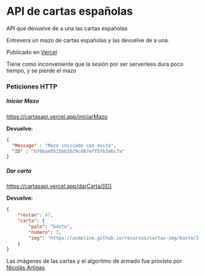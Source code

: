 # API de cartas españolas

API que devuelve de a una las cartas españolas

Entrevera un mazo de cartas españolas y las devuelve de a una.

Publicado en [Vercel](https://cartasapi.vercel.app/)

Tiene como inconveniente  que la sesión por ser serverlees dura poco tiempo, y se pierde el mazo

### Peticiones HTTP

##### Iniciar Mazo
https://cartasapi.vercel.app/iniciarMazo

**Devuelve:**
```JSON
{
  "Message" : "Mazo iniciado con exito", 
  "ID" : "b76bae9515bb1629cd87eff5fb3d6c7a"
}
```
##### Dar carta
https://cartasapi.vercel.app/darCarta/[ID]

**Devuelve:**
```JSON
{
    "restan": 47,
    "carta": {
        "palo": "basto",
        "numero": 3,
        "img": "https://acmolino.github.io/recursos/cartas-img/basto/3.png"
    }
}
```

Las imágenes de las cartas y el algoritmo de armado fue provisto por [Nicolás Artigas](https://github.com/nicolasArtigas)
